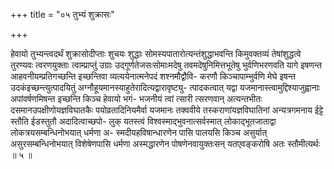 +++
title = "०५ तुभ्यं शुक्रासः"

+++

हेवायो तुभ्यन्त्वदर्थं शुक्रासोदीप्ताः शुचयः शुद्धाः सोमस्यपातारोत्यन्तंशुद्धाभवन्ति किमुवक्तव्यं तेषांशुद्धत्वे तुरण्यवः त्वरणयुक्ताः त्वाम्प्राप्तुं उग्राः उद्गूर्णतेजसःसोमाःमदेषु तवमदेषुनिमित्तभूतेषु भुर्वणिभरणवति यागे इषणन्त आहवनीयम्प्रतिगच्छन्ति इच्छन्तिवा व्यत्ययेनात्मनेपदं शश्नमौद्वौवि- करणौ किञ्चापाम्भुर्वणि मेघे इषन्त उदकंइच्छन्त्युत्पादयितुं अग्नौहूयमानस्याहुतेरादित्यद्वारावृष्ट्यु- त्पादकत्वात् यद्वा यजमानास्त्वामुद्दिश्याजुह्वानाः अपांवर्षणमिषन्त इच्छन्ति किञ्च हेवायो भगं- भजनीयं त्वां त्सारी त्सरणवान् अत्यन्तभीतः दसमानउपक्षीणोयज्ञविघातकैः पयोव्रतादिनियमैर्वा यजमानः तक्ववीये तस्कराणांयज्ञविघातिनां अन्यत्रगमनाय ईट्टे स्तौति ईडस्तुतौ अदादित्वाच्छपो- लुक् यतस्त्वं विश्वस्माद्भुवनात्सर्वस्मात् लोकाद्भूतजाताद्वा लोकत्रयसम्बन्धिनोभयात् धर्मणा अ- स्मदीयहविषान्धारणेन पासि पालयसि किञ्च असुर्यात् असुरसम्बन्धिनोभयात् विशेषेणपासि धर्मणा अस्मद्धारणेन पोषणेनवायुक्तःसन् यतएवङ्करोषि अतः स्तौमीत्यर्थः ॥ ५ ॥